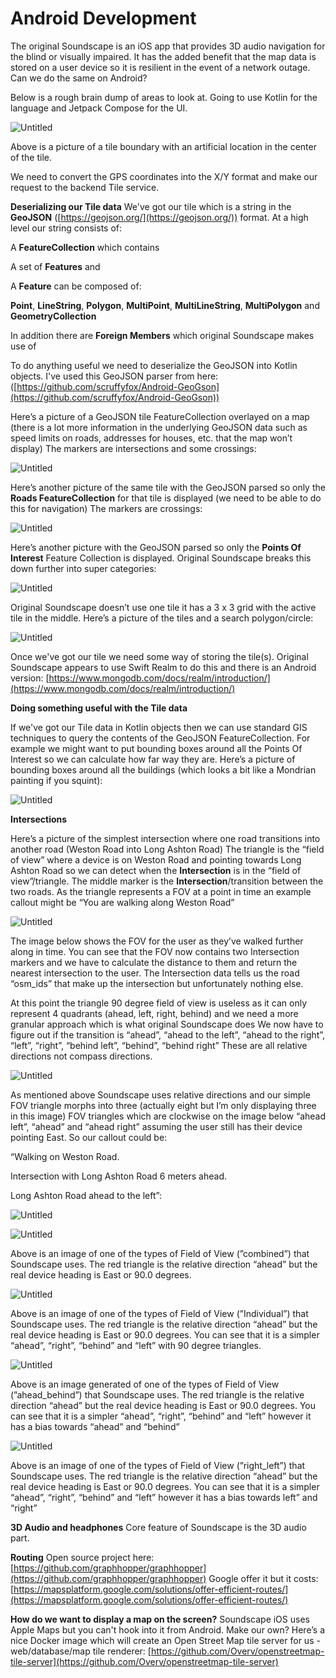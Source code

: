# Android Development

The original Soundscape is an iOS app that provides 3D audio navigation for the blind or visually impaired. It has the added benefit that the map data is stored on a user device so it is resilient in the event of a network outage. Can we do the same on Android?

Below is a rough brain dump of areas to look at. Going to use Kotlin for the language and Jetpack Compose for the UI.

![Untitled](Android%20Development%20e8357d834ca14e1bb6ecd0a70a501c2d/Untitled.png)

Above is a picture of a tile boundary with an artificial location in the center of the tile.

We need to convert the GPS coordinates into the X/Y format and make our request to the backend Tile service. 


**Deserializing our Tile data**
We've got our tile which is a string in the **GeoJSON** ([https://geojson.org/](https://geojson.org/)) format.
At a high level our string consists of:

A **FeatureCollection** which contains

A set of **Features** and

A **Feature** can be composed of:

**Point**, **LineString**, **Polygon**, **MultiPoint**, **MultiLineString**, **MultiPolygon** and **GeometryCollection**

In addition there are **Foreign Members** which original Soundscape makes use of

To do anything useful we need to deserialize the GeoJSON into Kotlin objects. I've used this GeoJSON parser from here:
([https://github.com/scruffyfox/Android-GeoGson](https://github.com/scruffyfox/Android-GeoGson))

Here’s a picture of a GeoJSON tile FeatureCollection overlayed on a map (there is a lot more information in the underlying GeoJSON data such as speed limits on roads, addresses for houses, etc. that the map won’t display) The markers are intersections and some crossings:

![Untitled](Android%20Development%20e8357d834ca14e1bb6ecd0a70a501c2d/Untitled%201.png)

Here’s another picture of the same tile with the GeoJSON parsed so only the **Roads FeatureCollection** for that tile is displayed (we need to be able to do this for navigation) The markers are crossings:

![Untitled](Android%20Development%20e8357d834ca14e1bb6ecd0a70a501c2d/Untitled%202.png)

Here’s another picture with the GeoJSON parsed so only the **Points Of Interest** Feature Collection is displayed. Original Soundscape breaks this down further into super categories:

![Untitled](Android%20Development%20e8357d834ca14e1bb6ecd0a70a501c2d/Untitled%203.png)

Original Soundscape doesn’t use one tile it has a 3 x 3 grid with the active tile in the middle. Here’s a picture of the tiles and a search polygon/circle: 

![Untitled](Android%20Development%20e8357d834ca14e1bb6ecd0a70a501c2d/Untitled%204.png)

Once we've got our tile we need some way of storing the tile(s).
Original Soundscape appears to use Swift Realm to do this and there is an Android version:
[https://www.mongodb.com/docs/realm/introduction/](https://www.mongodb.com/docs/realm/introduction/)


**Doing something useful with the Tile data**

If we've got our Tile data in Kotlin objects then we can use standard GIS techniques to query the contents of the GeoJSON FeatureCollection.
For example we might want to put bounding boxes around all the Points Of Interest so we can calculate how far way they are. Here’s a picture of bounding boxes around all the buildings (which looks a bit like a Mondrian painting if you squint):

![Untitled](Android%20Development%20e8357d834ca14e1bb6ecd0a70a501c2d/Untitled%205.png)


**Intersections**
 
Here’s a picture of the simplest intersection where one road transitions into another road (Weston Road into Long Ashton Road) The triangle is the “field of view” where a device is on Weston Road and pointing towards Long Ashton Road so we can detect when the **Intersection** is in the “field of view”/triangle. The middle marker is the **Intersection**/transition between the two roads. As the triangle represents a FOV at a point in time an example callout might be “You are walking along Weston Road”

![Untitled](Android%20Development%20e8357d834ca14e1bb6ecd0a70a501c2d/Untitled%206.png)

The image below shows the FOV for the user as they’ve walked further along in time. You can see that the FOV now contains two Intersection markers and we have to calculate the distance to them and return the nearest intersection to the user. The Intersection data tells us the road “osm_ids” that make up the intersection but unfortunately nothing else.

At this point the triangle 90 degree field of view is useless as it can only represent 4 quadrants (ahead, left, right, behind) and we need a more granular approach which is what original Soundscape does
We now have to figure out if the transition is “ahead”, “ahead to the left”, “ahead to the right”, “left”, “right”, “behind left”, “behind”, “behind right” These are all relative directions not compass directions.

![Untitled](Android%20Development%20e8357d834ca14e1bb6ecd0a70a501c2d/Untitled%207.png)

As mentioned above Soundscape uses relative directions and our simple FOV triangle morphs into three (actually eight but I’m only displaying three in this image) FOV triangles which are clockwise on the image below “ahead left”, “ahead” and “ahead right” assuming the user still has their device pointing East.
So our callout could be: 

“Walking on Weston Road. 

Intersection with Long Ashton Road 6 meters ahead. 

Long Ashton Road ahead to the left”:

![Untitled](Android%20Development%20e8357d834ca14e1bb6ecd0a70a501c2d/Untitled%208.png)

![Untitled](Android%20Development%20e8357d834ca14e1bb6ecd0a70a501c2d/Untitled%209.png)

Above is an image of one of the types of Field of View (”combined”) that Soundscape uses. The red triangle is the relative direction “ahead” but the real device heading is East or 90.0 degrees. 

![Untitled](Android%20Development%20e8357d834ca14e1bb6ecd0a70a501c2d/Untitled%2010.png)

Above is an image of one of the types of Field of View (”Individual”) that Soundscape uses. The red triangle is the relative direction “ahead” but the real device heading is East or 90.0 degrees. You can see that it is a simpler “ahead”, “right”, “behind” and “left” with 90 degree triangles.

![Untitled](Android%20Development%20e8357d834ca14e1bb6ecd0a70a501c2d/Untitled%2011.png)

Above is an image generated of one of the types of Field of View (”ahead_behind”) that Soundscape uses. The red triangle is the relative direction “ahead” but the real device heading is East or 90.0 degrees. You can see that it is a simpler “ahead”, “right”, “behind” and “left” however it has a bias towards “ahead” and “behind”

![Untitled](Android%20Development%20e8357d834ca14e1bb6ecd0a70a501c2d/Untitled%2012.png)

Above is an image of one of the types of Field of View (”right_left”) that Soundscape uses. The red triangle is the relative direction “ahead” but the real device heading is East or 90.0 degrees. You can see that it is a simpler “ahead”, “right”, “behind” and “left” however it has a bias towards left” and “right”


**3D Audio and headphones**
Core feature of Soundscape is the 3D audio part.

**Routing**
Open source project here:
[https://github.com/graphhopper/graphhopper](https://github.com/graphhopper/graphhopper)
Google offer it but it costs:
[https://mapsplatform.google.com/solutions/offer-efficient-routes/](https://mapsplatform.google.com/solutions/offer-efficient-routes/)

**How do we want to display a map on the screen?**
Soundscape iOS uses Apple Maps but you can't hook into it from Android.
Make our own? Here’s a nice Docker image which will create an Open Street Map tile server for us - web/database/map tile renderer:
[https://github.com/Overv/openstreetmap-tile-server](https://github.com/Overv/openstreetmap-tile-server)
